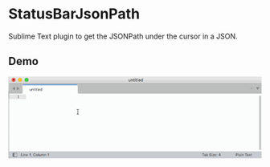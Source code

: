 # StatusBarJsonPath
Sublime Text plugin to get the JSONPath under the cursor in a JSON.

## Demo
![screen recording](statusbarjsonpath.gif)
